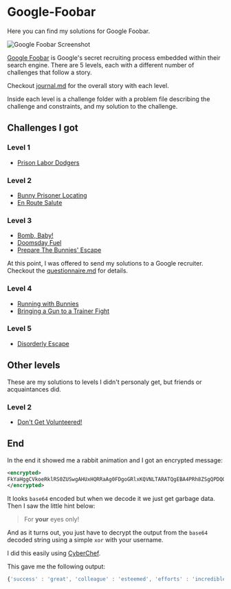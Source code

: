 # Google-Foobar

Here you can find my solutions for Google Foobar.

![Google Foobar Screenshot](https://user-images.githubusercontent.com/22143882/98168224-8eafd280-1eea-11eb-84d0-a4e53eee7840.png)

[Google Foobar](http://foobar.withgoogle.com) is Google's secret recruiting process embedded within their search engine. There are 5 levels, each with a different number of challenges that follow a story.

Checkout [journal.md](https://github.com/maikka39/Google-Foobar/blob/master/journal.md) for the overall story with each level.

Inside each level is a challenge folder with a problem file describing the challenge and constraints, and my solution to the challenge.

## Challenges I got

### Level 1

- [Prison Labor Dodgers](https://github.com/maikka39/Google-Foobar/tree/master/Level%201/Prison%20Labor%20Dodgers)

### Level 2

- [Bunny Prisoner Locating](https://github.com/maikka39/Google-Foobar/tree/master/Level%202/Bunny%20Prisoner%20Locating)
- [En Route Salute](https://github.com/maikka39/Google-Foobar/tree/master/Level%202/En%20Route%20Salute)

### Level 3

- [Bomb, Baby!](https://github.com/maikka39/Google-Foobar/tree/master/Level%203/Bomb%20Baby)
- [Doomsday Fuel](https://github.com/maikka39/Google-Foobar/tree/master/Level%203/Doomsday%20Fuel)
- [Prepare The Bunnies' Escape](https://github.com/maikka39/Google-Foobar/tree/master/Level%203/Prepare%20The%20Bunnies%20Escape)

At this point, I was offered to send my solutions to a Google recruiter. Checkout the [questionnaire.md](https://github.com/maikka39/Google-Foobar/blob/master/Level%203/questionnaire.md) for details.

### Level 4

- [Running with Bunnies](https://github.com/maikka39/Google-Foobar/tree/master/Level%204/Running%20with%20Bunnies)
- [Bringing a Gun to a Trainer Fight](https://github.com/maikka39/Google-Foobar/tree/master/Level%204/Bringing%20a%20Gun%20to%20a%20Trainer%20Fight)

### Level 5

- [Disorderly Escape](https://github.com/maikka39/Google-Foobar/tree/master/Level%205/Disorderly%20Escape)

## Other levels

These are my solutions to levels I didn't personaly get, but friends or acquaintances did.

### Level 2

- [Don't Get Volunteered!](https://github.com/maikka39/Google-Foobar/tree/master/Level%202/Don't%20Get%20Volunteered!)

## End

In the end it showed me a rabbit animation and I got an encrypted message:

```xml
<encrypted>
FkYaHggCVkoeRklRS0ZUSwgAHUxHQRRaAg0FDgoGRlxKQVNLTARATQgEBA4PRh8ZSgQPDQQTR0pK QVNLTAhdWh8EDQIJDVYeQUFOCggJWlwbBAQOBRUUGVdBTh4FDVxaBgQNTEdBFEsMAwsCHxIUGVdB ThgKB1YeQUFODQQOFBlXQU4cAg8SHhA= 
</encrypted>
```

It looks `base64` encoded but when we decode it we just get garbage data. Then I saw the little hint below:

> For **your** eyes only!

And as it turns out, you just have to decrypt the output from the `base64` decoded string using a simple `xor` with your username.

I did this easily using [CyberChef](https://gchq.github.io/CyberChef/#recipe=From_Base64('A-Za-z0-9%2B/%3D',true)XOR(%7B'option':'UTF8','string':'maikka39'%7D,'Standard',false)&input=RmtZYUhnZ0NWa29lUmtsUlMwWlVTd2dBSFV4SFFSUmFBZzBGRGdvR1JseEtRVk5MVEFSQVRRZ0VCQTRQUmg4WlNnUVBEUVFUUjBwSyBRVk5MVEFoZFdoOEVEUUlKRFZZZVFVRk9DZ2dKV2x3YkJBUU9CUlVVR1ZkQlRoNEZEVnhhQmdRTlRFZEJGRXNNQXdzQ0h4SVVHVmRCIFRoZ0tCMVllUVVGT0RRUU9GQmxYUVU0Y0FnOFNIaEE9).

This gave me the following output:

```js
{'success' : 'great', 'colleague' : 'esteemed', 'efforts' : 'incredible', 'achievement' : 'unlocked', 'rabbits' : 'safe', 'foo' : 'win!'}
```
